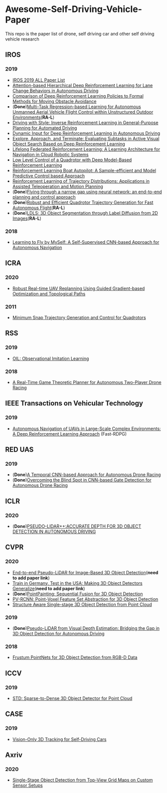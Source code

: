 # Awesome-Self-Driving-Vehicle-Paper
This repo is the paper list of drone, self driving car and other self driving vehicle research

## IROS
### 2019
- [IROS 2019 ALL Paper List](https://github.com/PaoPaoRobot/IROS2019-paper-list)
- [Attention-based Hierarchical Deep Reinforcement Learning for Lane Change
Behaviors in Autonomous Driving](https://ieeexplore.ieee.org/stamp/stamp.jsp?tp=&arnumber=8968565)
- [Comparison of Deep Reinforcement Learning Policies
to Formal Methods for Moving Obstacle Avoidance](https://www.cs.unm.edu/tapialab/Publications/61.pdf)
- (**Done**)[Multi-Task Regression-based Learning for
Autonomous Unmanned Aerial Vehicle Flight
Control within Unstructured Outdoor Environments](https://arxiv.org/pdf/1907.08320.pdf)(**RA-L**)
- [Driving with Style: Inverse Reinforcement Learning in General-Purpose
Planning for Automated Driving
](https://arxiv.org/pdf/1905.00229.pdf)
- [Dynamic Input for Deep Reinforcement Learning
in Autonomous Driving
](https://arxiv.org/pdf/1907.10994.pdf)
- [Explore, Approach, and Terminate: Evaluating Subtasks in Active
Visual Object Search Based on Deep Reinforcement Learning](https://www.inf.uni-hamburg.de/en/inst/ab/cv/media/schmid-lauri-frintrop-iros-2019.pdf)
- [Lifelong Federated Reinforcement Learning: A Learning Architecture for
Navigation in Cloud Robotic Systems](https://arxiv.org/pdf/1901.06455.pdf)
- [Low Level Control of a Quadrotor with
Deep Model-Based Reinforcement Learning](https://arxiv.org/pdf/1901.03737.pdf)
- [Reinforcement Learning Boat Autopilot: A Sample-efficient and Model
Predictive Control based Approach](https://arxiv.org/pdf/1901.07905.pdf)
- [Reinforcement Learning of Trajectory Distributions: Applications in
Assisted Teleoperation and Motion Planning](https://ieeexplore.ieee.org/stamp/stamp.jsp?tp=&arnumber=8967856)
- (**Done**)[Flying through a narrow gap using neural network: an end-to-end planning and control approach](https://arxiv.org/abs/1903.09088)
- (**Done**)[Robust and Efficient Quadrotor Trajectory Generation for Fast Autonomous Flight](https://arxiv.org/abs/1907.01531)(**RA-L**)
- (**Done**)[LDLS: 3D Object Segmentation through Label Diffusion from 2D Images](http://www-scf.usc.edu/~weilunc/paper/RAL.pdf)(**RA-L**)


### 2018
- [Learning to Fly by MySelf: A Self-Supervised CNN-based Approach for Autonomous Navigation](https://ieeexplore.ieee.org/document/8594204)

## ICRA
### 2020
- [Robust Real-time UAV Replanning Using Guided Gradient-based Optimization and Topological Paths](https://arxiv.org/abs/1912.12644)
### 2011
- [Minimum Snap Trajectory Generation and Control for Quadrotors](http://www-personal.acfr.usyd.edu.au/spns/cdm/papers/Mellinger.pdf?fbclid=IwAR0zmlpqO_aj_9BCvIRGmfOqQi9FNE7vlVP8cNqUrlqydjUYZ5qe42ZQmrE)

## RSS
### 2019
- [OIL: Observational Imitation Learning](https://sites.google.com/kaust.edu.sa/oil/)
### 2018
- [A Real-Time Game Theoretic Planner for Autonomous Two-Player Drone Racing](https://arxiv.org/abs/1801.02302)

## IEEE Transactions on Vehicular Technology
### 2019
- [Autonomous Navigation of UAVs in Large-Scale Complex Environments: A Deep Reinforcement Learning Approach](https://ieeexplore.ieee.org/document/8600371) (Fast-RDPG)

## RED UAS
### 2019
- (**Done**)[A Temporal CNN-based Approach for Autonomous Drone Racing](https://ieeexplore.ieee.org/abstract/document/8999703)
- (**Done**)[Overcoming the Blind Spot in CNN-based Gate Detection for Autonomous Drone Racing](https://ieeexplore.ieee.org/abstract/document/8999722)

## ICLR
### 2020
- (**Done**)[PSEUDO-LIDAR++:ACCURATE DEPTH FOR 3D OBJECT DETECTION IN AUTONOMOUS DRIVING](https://arxiv.org/abs/1906.06310)

## CVPR
### 2020
- [End-to-end Pseudo-LiDAR for Image-Based 3D Object Detection]()(**need to add paper link**)
- [Train in Germany, Test in the USA: Making 3D Object Detectors Generalize]()(**need to add paper link**)
- (**Done**)[PointPainting: Sequential Fusion for 3D Object Detection](https://arxiv.org/abs/1911.10150)
- [PV-RCNN: Point-Voxel Feature Set Abstraction for 3D Object Detection](https://arxiv.org/abs/1912.13192)
- [Structure Aware Single-stage 3D Object Detection from Point Cloud](http://www4.comp.polyu.edu.hk/~cslzhang/paper/SA-SSD.pdf)
### 2019
- (**Done**)[Pseudo-LiDAR from Visual Depth Estimation: Bridging the Gap in 3D Object Detection for Autonomous Driving](https://arxiv.org/abs/1812.07179)
### 2018
- [Frustum PointNets for 3D Object Detection from RGB-D Data](https://arxiv.org/abs/1711.08488)

## ICCV
### 2019
- [STD: Sparse-to-Dense 3D Object Detector for Point Cloud](https://arxiv.org/abs/1907.10471)

## CASE
### 2019
- [Vision-Only 3D Tracking for Self-Driving Cars](https://ieeexplore.ieee.org/stamp/stamp.jsp?tp=&arnumber=8843260)

## Axriv
### 2020
- [Single-Stage Object Detection from Top-View Grid Maps on Custom Sensor Setups](https://arxiv.org/abs/2002.00667)
